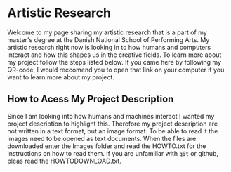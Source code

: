 # Artistic Research
Welcome to my page sharing my artistic research that is a part of my master's
degree at the Danish National School of Performing Arts. My artistic research
right now is looking in to how humans and computers interact and how this shapes
us in the creative fields. To learn more about my project follow the steps
listed below. If you came here by following my QR-code, I would reccomend you to
open that link on your computer if you want to learn more about my project.

## How to Acess My Project Description
Since I am looking into how humans and machines interact I wanted my project
description to highlight this. Therefore my project description are not written
in a text format, but an image format. To be able to read it the images need to
be opened as text documents. When the files are downloaded enter the Images
folder and read the HOWTO.txt for the instructions on how to read them. If you
are unfamiliar with `git` or github, pleas read the HOWTODOWNLOAD.txt.
